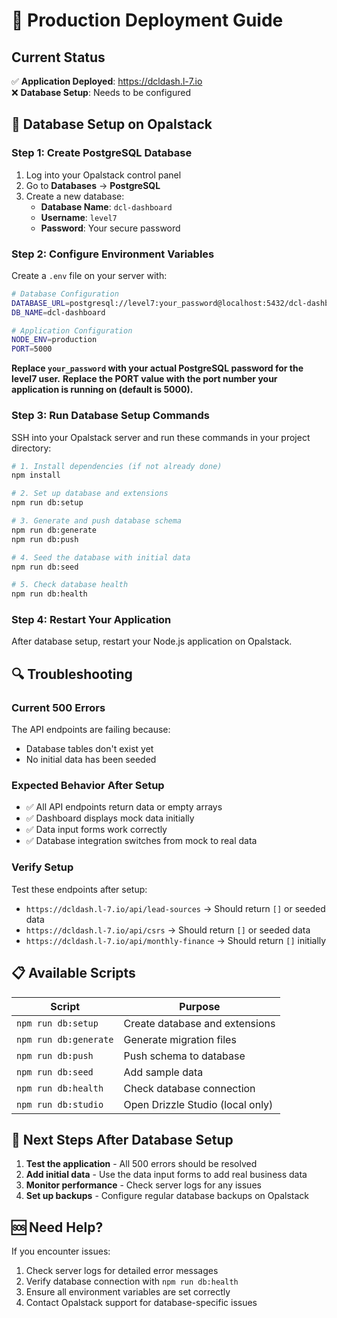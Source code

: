# 🚀 Production Deployment Guide

## Current Status
✅ **Application Deployed**: https://dcldash.l-7.io  
❌ **Database Setup**: Needs to be configured

## 🔧 Database Setup on Opalstack

### Step 1: Create PostgreSQL Database
1. Log into your Opalstack control panel
2. Go to **Databases** → **PostgreSQL**
3. Create a new database:
   - **Database Name**: `dcl-dashboard`
   - **Username**: `level7`
   - **Password**: Your secure password

### Step 2: Configure Environment Variables
Create a `.env` file on your server with:

```bash
# Database Configuration
DATABASE_URL=postgresql://level7:your_password@localhost:5432/dcl-dashboard
DB_NAME=dcl-dashboard

# Application Configuration
NODE_ENV=production
PORT=5000
```

**Replace `your_password` with your actual PostgreSQL password for the level7 user.**
**Replace the PORT value with the port number your application is running on (default is 5000).**

### Step 3: Run Database Setup Commands

SSH into your Opalstack server and run these commands in your project directory:

```bash
# 1. Install dependencies (if not already done)
npm install

# 2. Set up database and extensions
npm run db:setup

# 3. Generate and push database schema
npm run db:generate
npm run db:push

# 4. Seed the database with initial data
npm run db:seed

# 5. Check database health
npm run db:health
```

### Step 4: Restart Your Application
After database setup, restart your Node.js application on Opalstack.

## 🔍 Troubleshooting

### Current 500 Errors
The API endpoints are failing because:
- Database tables don't exist yet
- No initial data has been seeded

### Expected Behavior After Setup
- ✅ All API endpoints return data or empty arrays
- ✅ Dashboard displays mock data initially
- ✅ Data input forms work correctly
- ✅ Database integration switches from mock to real data

### Verify Setup
Test these endpoints after setup:
- `https://dcldash.l-7.io/api/lead-sources` → Should return `[]` or seeded data
- `https://dcldash.l-7.io/api/csrs` → Should return `[]` or seeded data
- `https://dcldash.l-7.io/api/monthly-finance` → Should return `[]` initially

## 📋 Available Scripts

| Script | Purpose |
|--------|---------|
| `npm run db:setup` | Create database and extensions |
| `npm run db:generate` | Generate migration files |
| `npm run db:push` | Push schema to database |
| `npm run db:seed` | Add sample data |
| `npm run db:health` | Check database connection |
| `npm run db:studio` | Open Drizzle Studio (local only) |

## 🎯 Next Steps After Database Setup

1. **Test the application** - All 500 errors should be resolved
2. **Add initial data** - Use the data input forms to add real business data
3. **Monitor performance** - Check server logs for any issues
4. **Set up backups** - Configure regular database backups on Opalstack

## 🆘 Need Help?

If you encounter issues:
1. Check server logs for detailed error messages
2. Verify database connection with `npm run db:health`
3. Ensure all environment variables are set correctly
4. Contact Opalstack support for database-specific issues